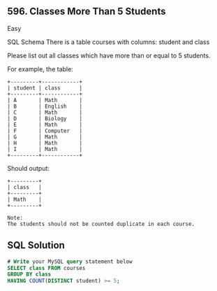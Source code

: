 ## 596. Classes More Than 5 Students
Easy

SQL Schema
There is a table courses with columns: student and class

Please list out all classes which have more than or equal to 5 students.

For example, the table:
```
+---------+------------+
| student | class      |
+---------+------------+
| A       | Math       |
| B       | English    |
| C       | Math       |
| D       | Biology    |
| E       | Math       |
| F       | Computer   |
| G       | Math       |
| H       | Math       |
| I       | Math       |
+---------+------------+
```

Should output:
```
+---------+
| class   |
+---------+
| Math    |
+---------+
```

```
Note:
The students should not be counted duplicate in each course.
```

## SQL Solution
```SQL
# Write your MySQL query statement below
SELECT class FROM courses
GROUP BY class
HAVING COUNT(DISTINCT student) >= 5;
```